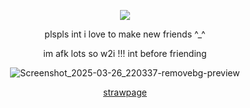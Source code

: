 <p align="center"

![](https://komarev.com/ghpvc/?username=itarinn&color=lightgrey)









<p align="center"


plspls int i love to make new friends ^_^ 

<p align="center"

im afk lots so w2i !!! int before friending

<p align="center"








![Screenshot_2025-03-26_220337-removebg-preview](https://github.com/user-attachments/assets/b536ecda-4873-47af-9ef3-9d958762de68)












<p align="center"
  


[strawpage](https://twotimv.straw.page/)
</p
